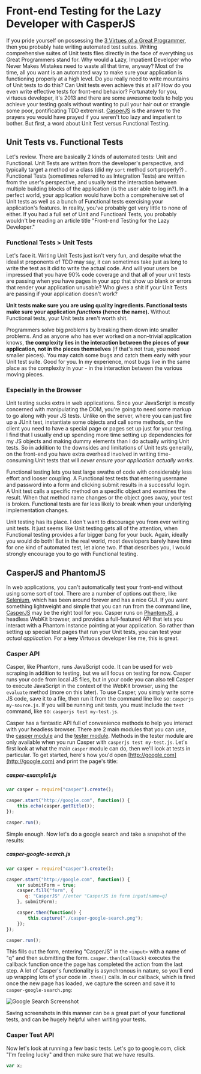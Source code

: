 # Front-end Testing for the Lazy Developer with CasperJS 

If you pride yourself on possessing the [3 Virtues of a Great Programmer](http://threevirtues.com/), then you probably hate writing automated test suites.  Writing comprehensive suites of Unit tests flies directly in the face of everything us Great Programmers stand for.  Why would a Lazy, Impatient Developer who Never Makes Mistakes need to waste all that time, anyway?  Most of the time, all you want is an automated way to make sure your application is functioning properly at a high level.  Do you really need to write mountains of Unit tests to do this?  Can Unit tests even achieve this at all?  How do you even write effective tests for front-end behavior?  Fortunately for you, virtuous developer, it's 2013 and there are some awesome tools to help you achieve your testing goals without wanting to pull your hair out or strangle some poor, pontificating TDD extremist.  [CasperJS](http://casperjs.org) is the answer to the prayers you would have prayed if you weren't too lazy and impatient to bother.  But first, a word about Unit Test versus Functional Testing.


## Unit Tests vs. Functional Tests

Let's review.  There are basically 2 kinds of automated tests: Unit and Functional.  Unit Tests are written from the developer's perspective, and typically target a method or a class (did my `sort` method sort properly?) .  Functional Tests (sometimes referred to as Integration Tests) are written from the user's perspective, and usually test the interaction between multiple building blocks of the application (is the user able to log in?).  In a perfect world, your application would have both a comprehensive set of Unit tests as well as a bunch of Functional tests exercising your application's features.  In reality, you've probably got very little to none of either. If you had a full set of Unit and Functioanl Tests, you probably wouldn't be reading an article title "Front-end Testing for the Lazy Developer."  

### Functional Tests > Unit Tests

Let's face it.  Writing Unit Tests just isn't very fun, and despite what the idealist proponents of TDD may say, it can sometimes take just as long to write the test as it did to write the actual code.  And will your users be impressed that you have 90% code coverage and that all of your unit tests are passing when you have pages in your app that show up blank or errors that render your application unusable?  Who gives a shit if your Unit Tests are passing if your application doesn't work?  

**Unit tests make sure you are using quality ingredients.  Functional tests make sure your application *functions* (hence the name).**  Without Functional tests, your Unit tests aren't worth shit.  

Programmers solve big problems by breaking them down into smaller problems.  And as anyone who has ever worked on a non-trivial application knows, **the complexity lies in the interaction between the pieces of your application, not in the pieces themselves** (if that's not true, you need smaller pieces).  You may catch some bugs and catch them early with your Unit test suite.  Good for you.  In my experience, most bugs live in the same place as the complexity in your - in the interaction between the various moving pieces.  


### Especially in the Browser
Unit testing sucks extra in web applications.  Since your JavaScript is mostly concerned with manipulating the DOM, you're going to need some markup to go along with your JS tests.  Unlike on the server, where you can just fire up a JUnit test, instantiate some objects and call some methods, on the client you need to have a special page or pages set up just for your testing.  I find that I usually end up spending more time setting up dependencies for my JS objects and making dummy elements than I do actually writing Unit tests.  So in addition to the downsides and limitations of Unit tests generally, on the front-end you have extra overhead involved in writing time-consuming Unit tests that will *never ensure your application actually works*. 

Functional testing lets you test large swaths of code with considerably less effort and looser coupling.  A Functional test tests that entering username and password into a form and clicking submit results in a successful login.  A Unit test calls a specific method on a specific object and examines the result.  When that method name changes or the object goes away, your test is broken.  Functional tests are far less likely to break when your underlying implementation changes.

Unit testing has its place.  I don't want to discourage you from ever writing unit tests.  It just seems like Unit testing gets all of the attention, when Functional testing provides a far bigger bang for your buck.  Again, ideally you would do both!  But in the real world, most developers barely have time for one kind of automated test, let alone two.  If that describes you, I would strongly encourage you to go with Functional testing. 


## CasperJS and PhantomJS
In web applications, you can't automatically test your front-end without using some sort of tool.  There are a number of options out there, like [Selenium](http://docs.seleniumhq.org/), which has been around forever and has a nice GUI.  If you want something lightweight and simple that you can run from the command line, [CasperJS](http://casperjs.org) may be the right tool for you.  Casper runs on [PhantomJS](http://phantomjs.org/), a headless WebKit browser, and provides a full-featured API that lets you interact with a Phantom instance pointing at your application.  So rather than setting up special test pages that run your Unit tests, you can test your *actual application*.  For a <s>lazy</s> Virtuous developer like me, this is great.  


### Casper API
Casper, like Phantom, runs JavaScript code.  It can be used for web scraping in addition to testing, but we will focus on testing for now.  Casper runs your code from local JS files, but in your code you can also tell Casper to execute JavaScript in the context of the WebKit browser, using the `evaluate` method (more on this later).  To use Casper, you simply write some JS code, save it to a file, then run it from the command line like so: `casperjs my-source.js`.  If you will be running unit tests, you must include the `test` command, like so: `casperjs test my-test.js`.

Casper has a fantastic API full of convenience methods to help you interact with your headless browser.  There are 2 main modules that you can use, the [casper module](http://docs.casperjs.org/en/latest/modules/casper.html) and the [tester module](http://docs.casperjs.org/en/latest/modules/tester.html).  Methods in the tester module are only available when you run Casper with `casperjs test my-test.js`.  Let's first look at what the main `casper` module can do, then we'll look at tests in particular.   To get started, here's how you'd open [http://google.com](http://google.com) and print the page's title:

##### casper-example1.js
```javascript
var casper = require("casper").create();

casper.start("http://google.com", function() {
	this.echo(casper.getTitle());
});

casper.run();
```

Simple enough.  Now let's do a google search and take a snapshot of the results:

##### casper-google-search.js
```javascript
var casper = require("casper").create();

casper.start("http://google.com", function() {
	var submitForm = true;
	casper.fill("form", {
	   q: "CasperJS" //enter "CasperJS in form input[name=q]
	}, submitForm);

	casper.then(function() {
		this.capture("./casper-google-search.png");
	});
});

casper.run();
```

This fills out the form, entering "CasperJS" in the `<input>` with a name of "q" and then submitting the form.  `casper.then(callback)` executes the callback function once the page has completed the action from the last step.  A lot of Casper's functionality is asynchronous in nature, so you'll end up wrapping lots of your code in `.then()` calls.  In our callback, which is fired once the new page has loaded, we capture the screen and save it to `casper-google-search.png`:

![Google Search Screenshot](/images/casper-google-search.png)

Saving screenshots in this manner can be a great part of your functional tests, and can be hugely helpful when writing your tests.  

### Casper Test API

Now let's look at running a few basic tests.  Let's go to google.com, click "I'm feeling lucky" and then make sure that we have results.  

```javascript
var x;
```

